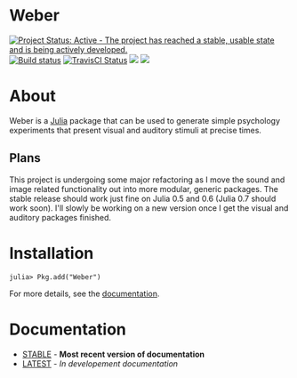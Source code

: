 # Weber
[![Project Status: Active - The project has reached a stable, usable state and is being actively developed.](http://www.repostatus.org/badges/latest/active.svg)](http://www.repostatus.org/#active)
[![Build status](https://ci.appveyor.com/api/projects/status/uvxq5mqlq0p2ap02/branch/master?svg=true)](https://ci.appveyor.com/project/haberdashPI/weber-jl/branch/master)
[![TravisCI Status](https://travis-ci.org/haberdashPI/Weber.jl.svg?branch=master)](https://travis-ci.org/haberdashPI/Weber.jl)
[![](https://img.shields.io/badge/docs-stable-blue.svg)](https://haberdashPI.github.io/Weber.jl/stable)
[![](https://img.shields.io/badge/docs-latest-blue.svg)](https://haberdashPI.github.io/Weber.jl/latest)

<!-- [![Coverage Status](https://coveralls.io/repos/haberdashPI/Weber.jl/badge.svg?branch=master&service=github)](https://coveralls.io/github/haberdashPI/Weber.jl?branch=master) -->

<!-- [![codecov.io](http://codecov.io/github/haberdashPI/Weber.jl/coverage.svg?branch=master)](http://codecov.io/github/haberdashPI/Weber.jl?branch=master) -->

# About

Weber is a [Julia](http://julialang.org/) package that can be used to generate
simple psychology experiments that present visual and auditory stimuli at
precise times.

## Plans

This project is undergoing some major refactoring as I move the sound and image
related functionality out into more modular, generic packages. The stable
release should work just fine on Julia 0.5 and 0.6 (Julia 0.7 should work soon). I'll slowly be working on a
new version once I get the visual and auditory packages finished.

# Installation

    julia> Pkg.add("Weber")

For more details, see the [documentation](https://haberdashPI.github.io/Weber.jl/stable).

# Documentation

* [STABLE](https://haberdashPI.github.io/Weber.jl/stable) - **Most recent version of documentation**
* [LATEST](https://haberdashPI.github.io/Weber.jl/latest) - *In developement documentation*

